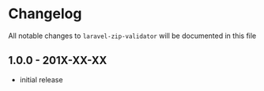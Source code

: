# Changelog

All notable changes to `laravel-zip-validator` will be documented in this file

## 1.0.0 - 201X-XX-XX

- initial release
